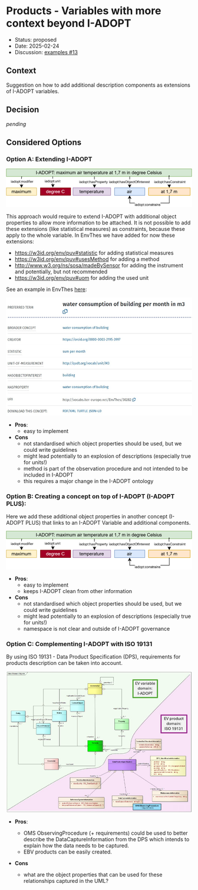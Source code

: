# Products - Variables with more context beyond I-ADOPT

* Status: proposed
* Date: 2025-02-24
* Discussion: [examples #13](https://github.com/i-adopt/examples/issues/13)

## Context

Suggestion on how to add additional description components as extensions of I-ADOPT variables. 

## Decision

*pending*

## Considered Options

### Option A: Extending I-ADOPT 

![I-ADOPT Plus](002/002A.drawio.svg)

This approach would require to extend I-ADOPT with additional object properties to allow more information to be attached. It is not possible to add these extensions (like statistical measures) as constraints, because these apply to the whole variable. 
In EnvThes we have added for now these extensions:
* https://w3id.org/env/puv#statistic for adding statistical measures
* https://w3id.org/env/puv#usesMethod for adding a method
* http://www.w3.org/ns/sosa/madeBySensor for adding the instrument and potentially, but not recommended
* https://w3id.org/env/puv#uom for adding the used unit

See an example in EnvThes [here](http://vocabs.lter-europe.net/EnvThes/30282):

![I-ADOPT PLUS implemented in Envthes](002/EnvThes_I-ADOPT_plus.jpg)

* **Pros**:
  * easy to implement
* **Cons**
  * not standardised which object properties should be used, but we could write guidelines
  * might lead potentially to an explosion of descriptions (especially true for units!)
  * method is part of the observation procedure and not intended to be included in I-ADOPT
  * this requires a major change in the I-ADOPT ontology

### Option B: Creating a concept on top of I-ADOPT (I-ADOPT PLUS):

Here we add these additional object properties in another concept (I-ADOPT PLUS) that links to an I-ADOPT Variable and additional components.

![I-ADOPT Plus](002/option002A.drawio.svg)

* **Pros**:
  * easy to implement
  * keeps I-ADOPT clean from other information
* **Cons**
  * not standardised which object properties should be used, but we could write guidelines
  * might lead potentially to an explosion of descriptions (especially true for units!)
  * namespace is not clear and outside of I-ADOPT governance

### Option C: Complementing I-ADOPT with ISO 19131 

By using ISO 19131 - Data Product Specification (DPS), requirements for products description can be taken into account.

![Product](002/Product.jpg)

* **Pros**:
  * OMS ObservingProcedure (+ requirements) could be used to better describe the DataCaptureInformation from the DPS which intends to explain how the data needs to be captured.
  * EBV products can be easily created.
    
* **Cons**
  * what are the object properties that can be used for these relationships captured in the UML?
    
